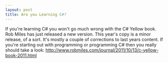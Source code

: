 ```yaml
---
layout: post
title: Are you Learning C#?
---
```


If you're learning C# you won't go much wrong with the C# Yellow book. Rob Miles has just released a new version. This year's copy is a minor release, of a sort. It's mostly a couple of corrections to last years content. If you're starting out with programming or programming C# then you really should take a look: <a href="http://www.robmiles.com/journal/2011/10/13/c-yellow-book-2011.html" title="C# Yellow Book">http://www.robmiles.com/journal/2011/10/13/c-yellow-book-2011.html</a>